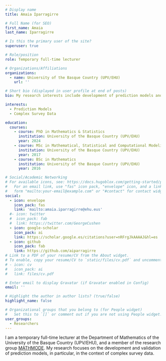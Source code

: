 ```yaml
---
# Display name
title: Amaia Iparragirre

# Full Name (for SEO)
first_name: Amaia
last_name: Iparragirre

# Is this the primary user of the site?
superuser: true

# Role/position
role: Temporary full-time lecturer

# Organizations/Affiliations
organizations:
  - name: University of the Basque Country (UPV/EHU)
    url: ''

# Short bio (displayed in user profile at end of posts)
bio: My research interests include development of prediction models and complex survey data.

interests:
  - Prediction Models
  - Complex Survey Data

education:
  courses:
    - course: PhD in Mathematics & Statistics
      institution: University of the Basque Country (UPV/EHU)
      year: 2024
    - course: MSc in Mathematical, Statistical and Computational Modeling and Research
      institution: University of the Basque Country (UPV/EHU)
      year: 2017
    - course: BSc in Mathematics
      institution: University of the Basque Country (UPV/EHU)
      year: 2016

# Social/Academic Networking
# For available icons, see: https://docs.hugoblox.com/getting-started/page-builder/#icons
#   For an email link, use "fas" icon pack, "envelope" icon, and a link in the
#   form "mailto:your-email@example.com" or "#contact" for contact widget.
social:
  - icon: envelope
    icon_pack: fas
    link: 'mailto:amaia.iparragirre@ehu.eus'
  #- icon: twitter
  #  icon_pack: fab
  #  link: https://twitter.com/GeorgeCushen
  - icon: google-scholar
    icon_pack: ai
    link: https://scholar.google.es/citations?user=nRFrgJkAAAAJ&hl=es
  - icon: github
    icon_pack: fab
    link: https://github.com/aiparragirre
# Link to a PDF of your resume/CV from the About widget.
# To enable, copy your resume/CV to `static/files/cv.pdf` and uncomment the lines below.
# - icon: cv
#   icon_pack: ai
#   link: files/cv.pdf

# Enter email to display Gravatar (if Gravatar enabled in Config)
email: ''

# Highlight the author in author lists? (true/false)
highlight_name: false

# Organizational groups that you belong to (for People widget)
#   Set this to `[]` or comment out if you are not using People widget.
user_groups:
  - Researchers
---
```


I am a temporary full-time lecturer at the Department of Mathematics of the University of the Basque Country (UPV/EHU), and a member of the research group [MATHMODE](https://www.mathmode.science/). My research focuses on the development and validation of prediction models, in particular, in the context of complex survey data.
